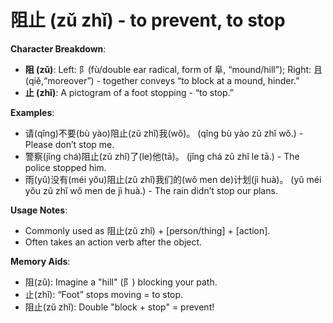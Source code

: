 # **阻止 (zǔ zhǐ) - to prevent, to stop**

**Character Breakdown**:  
- **阻 (zǔ)**: Left: 阝(fù/double ear radical, form of 阜, “mound/hill”); Right: 且(qiě,“moreover”) - together conveys “to block at a mound, hinder.”  
- **止 (zhǐ)**: A pictogram of a foot stopping - “to stop.”

**Examples**:  
- 请(qǐng)不要(bù yào)阻止(zǔ zhǐ)我(wǒ)。 (qǐng bù yào zǔ zhǐ wǒ.) - Please don’t stop me.  
- 警察(jǐng chá)阻止(zǔ zhǐ)了(le)他(tā)。 (jǐng chá zǔ zhǐ le tā.) - The police stopped him.  
- 雨(yǔ)没有(méi yǒu)阻止(zǔ zhǐ)我们的(wǒ men de)计划(jì huà)。 (yǔ méi yǒu zǔ zhǐ wǒ men de jì huà.) - The rain didn’t stop our plans.

**Usage Notes**:  
- Commonly used as 阻止(zǔ zhǐ) + [person/thing] + [action].  
- Often takes an action verb after the object.

**Memory Aids**:  
- 阻(zǔ): Imagine a "hill" (阝) blocking your path.  
- 止(zhǐ): “Foot” stops moving = to stop.  
- 阻止(zǔ zhǐ): Double "block + stop" = prevent!